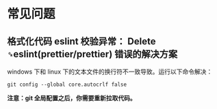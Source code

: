 # 常见问题

## 格式化代码 eslint 校验异常： Delete `␍`eslint(prettier/prettier) 错误的解决方案

windows 下和 linux 下的文本文件的换行符不一致导致。运行以下命令解决：

```shell
git config --global core.autocrlf false
```

**注意：git 全局配置之后，你需要重新拉取代码。**
